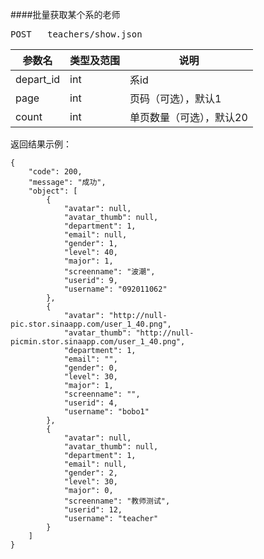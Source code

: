 ####批量获取某个系的老师
<pre>
POST   teachers/show.json
</pre>

参数名      |类型及范围      |说明
---				|---				|---- 
depart_id |int |系id
page|int|页码（可选），默认1
count|int|单页数量（可选），默认20



<pre>
返回结果示例：
<code>
{
    "code": 200,
    "message": "成功",
    "object": [
        {
            "avatar": null,
            "avatar_thumb": null,
            "department": 1,
            "email": null,
            "gender": 1,
            "level": 40,
            "major": 1,
            "screenname": "波潮",
            "userid": 9,
            "username": "092011062"
        },
        {
            "avatar": "http://null-pic.stor.sinaapp.com/user_1_40.png",
            "avatar_thumb": "http://null-picmin.stor.sinaapp.com/user_1_40.png",
            "department": 1,
            "email": "",
            "gender": 0,
            "level": 30,
            "major": 1,
            "screenname": "",
            "userid": 4,
            "username": "bobo1"
        },
        {
            "avatar": null,
            "avatar_thumb": null,
            "department": 1,
            "email": null,
            "gender": 2,
            "level": 30,
            "major": 0,
            "screenname": "教师测试",
            "userid": 12,
            "username": "teacher"
        }
    ]
}
</code>
</pre>